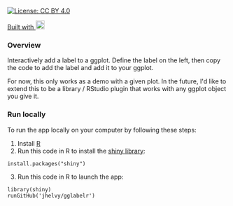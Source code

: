 
[![License: CC BY 4.0](https://img.shields.io/badge/License-CC%20BY%204.0-lightgrey.svg)](https://creativecommons.org/licenses/by/4.0/)

<a href="https://github.com/jhelvy/gglabelr" target="_blank">
<i class="fa fa-github fa-lg"></i></a>
<a href="https://shiny.rstudio.com/" target="_blank">Built with <img alt="Shiny" src="https://www.rstudio.com/wp-content/uploads/2014/04/shiny.png" height="20"></a>

### Overview

Interactively add a label to a ggplot. Define the label on the left, then copy the code to add the label and add it to your ggplot.

For now, this only works as a demo with a given plot. In the future, I'd like to extend this to be a library / RStudio plugin that works with any ggplot object you give it.

### Run locally

To run the app locally on your computer by following these steps:

1. Install [R](https://cloud.r-project.org/)
2. Run this code in R to install the [shiny library](https://shiny.rstudio.com/):

```
install.packages("shiny")
```

3. Run this code in R to launch the app:

```
library(shiny)
runGitHub('jhelvy/gglabelr')
```
